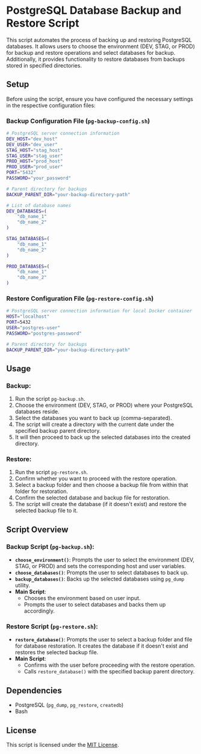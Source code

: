 # PostgreSQL Database Backup and Restore Script

This script automates the process of backing up and restoring PostgreSQL databases. It allows users to choose the environment (DEV, STAG, or PROD) for backup and restore operations and select databases for backup. Additionally, it provides functionality to restore databases from backups stored in specified directories.

## Setup

Before using the script, ensure you have configured the necessary settings in the respective configuration files:

### Backup Configuration File (`pg-backup-config.sh`)

```bash
# PostgreSQL server connection information
DEV_HOST="dev_host"
DEV_USER="dev_user"
STAG_HOST="stag_host"
STAG_USER="stag_user"
PROD_HOST="prod_host"
PROD_USER="prod_user"
PORT="5432"
PASSWORD="your_password"

# Parent directory for backups
BACKUP_PARENT_DIR="your-backup-directory-path"

# List of database names
DEV_DATABASES=(
    "db_name_1"
    "db_name_2"
)

STAG_DATABASES=(
    "db_name_1"
    "db_name_2"
)

PROD_DATABASES=(
    "db_name_1"
    "db_name_2"
)
```

### Restore Configuration File (`pg-restore-config.sh`)

```bash
# PostgreSQL server connection information for local Docker container
HOST="localhost"
PORT=5432
USER="postgres-user"
PASSWORD="postgres-password"

# Parent directory for backups
BACKUP_PARENT_DIR="your-backup-directory-path"
```

## Usage

### Backup:

1. Run the script `pg-backup.sh`.
2. Choose the environment (DEV, STAG, or PROD) where your PostgreSQL databases reside.
3. Select the databases you want to back up (comma-separated).
4. The script will create a directory with the current date under the specified backup parent directory.
5. It will then proceed to back up the selected databases into the created directory.

### Restore:

1. Run the script `pg-restore.sh`.
2. Confirm whether you want to proceed with the restore operation.
3. Select a backup folder and then choose a backup file from within that folder for restoration.
4. Confirm the selected database and backup file for restoration.
5. The script will create the database (if it doesn't exist) and restore the selected backup file to it.

## Script Overview

### Backup Script (`pg-backup.sh`):

- **`choose_environment()`**: Prompts the user to select the environment (DEV, STAG, or PROD) and sets the corresponding host and user variables.
- **`choose_databases()`**: Prompts the user to select databases to back up.
- **`backup_databases()`**: Backs up the selected databases using `pg_dump` utility.
- **Main Script**:
  - Chooses the environment based on user input.
  - Prompts the user to select databases and backs them up accordingly.

### Restore Script (`pg-restore.sh`):

- **`restore_database()`**: Prompts the user to select a backup folder and file for database restoration. It creates the database if it doesn't exist and restores the selected backup file.
- **Main Script**:
  - Confirms with the user before proceeding with the restore operation.
  - Calls `restore_database()` with the specified backup parent directory.

## Dependencies

- PostgreSQL (`pg_dump`, `pg_restore`, `createdb`)
- Bash

## License

This script is licensed under the [MIT License](LICENSE).
